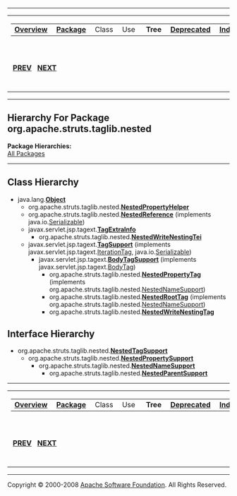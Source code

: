 ------------------------------------------------------------------------

<span id="navbar_top"></span> [](#skip-navbar_top "Skip navigation links")

<table>
<colgroup>
<col width="50%" />
<col width="50%" />
</colgroup>
<tbody>
<tr class="odd">
<td align="left"><span id="navbar_top_firstrow"></span>
<table>
<tbody>
<tr class="odd">
<td align="left"><a href="../../../../../overview-summary.html.md"><strong>Overview</strong></a> </td>
<td align="left"><a href="package-summary.html.md"><strong>Package</strong></a> </td>
<td align="left">Class </td>
<td align="left">Use </td>
<td align="left"> <strong>Tree</strong> </td>
<td align="left"><a href="../../../../../deprecated-list.html.md"><strong>Deprecated</strong></a> </td>
<td align="left"><a href="../../../../../index-all.html.md"><strong>Index</strong></a> </td>
<td align="left"><a href="../../../../../help-doc.html.md"><strong>Help</strong></a> </td>
</tr>
</tbody>
</table></td>
<td align="left"></td>
</tr>
<tr class="even">
<td align="left"> <a href="../../../../../org/apache/struts/taglib/logic/package-tree.html.md"><strong>PREV</strong></a>   <a href="../../../../../org/apache/struts/taglib/nested/bean/package-tree.html"><strong>NEXT</strong></a></td>
<td align="left"><a href="../../../../../index.html.md?org/apache/struts/taglib/nested/package-tree.html"><strong>FRAMES</strong></a>    <a href="package-tree.html"><strong>NO FRAMES</strong></a>    
<a href="../../../../../allclasses-noframe.html.md"><strong>All Classes</strong></a></td>
</tr>
</tbody>
</table>

<span id="skip-navbar_top"></span>

------------------------------------------------------------------------

Hierarchy For Package org.apache.struts.taglib.nested
-----------------------------------------------------

**Package Hierarchies:**  
[All Packages](../../../../../overview-tree.html.md)

------------------------------------------------------------------------

Class Hierarchy
---------------

-   java.lang.[**Object**](http://java.sun.com/j2se/1.4.2/docs/api/java/lang/Object.html.md?is-external=true "class or interface in java.lang")
    -   org.apache.struts.taglib.nested.[**NestedPropertyHelper**](../../../../../org/apache/struts/taglib/nested/NestedPropertyHelper.html.md "class in org.apache.struts.taglib.nested")
    -   org.apache.struts.taglib.nested.[**NestedReference**](../../../../../org/apache/struts/taglib/nested/NestedReference.html.md "class in org.apache.struts.taglib.nested") (implements java.io.[Serializable](http://java.sun.com/j2se/1.4.2/docs/api/java/io/Serializable.html?is-external=true "class or interface in java.io"))
    -   javax.servlet.jsp.tagext.[**TagExtraInfo**](http://java.sun.com/j2ee/1.4/docs/api/javax/servlet/jsp/tagext/TagExtraInfo.html.md?is-external=true "class or interface in javax.servlet.jsp.tagext")
        -   org.apache.struts.taglib.nested.[**NestedWriteNestingTei**](../../../../../org/apache/struts/taglib/nested/NestedWriteNestingTei.html.md "class in org.apache.struts.taglib.nested")
    -   javax.servlet.jsp.tagext.[**TagSupport**](http://java.sun.com/j2ee/1.4/docs/api/javax/servlet/jsp/tagext/TagSupport.html.md?is-external=true "class or interface in javax.servlet.jsp.tagext") (implements javax.servlet.jsp.tagext.[IterationTag](http://java.sun.com/j2ee/1.4/docs/api/javax/servlet/jsp/tagext/IterationTag.html?is-external=true "class or interface in javax.servlet.jsp.tagext"), java.io.[Serializable](http://java.sun.com/j2se/1.4.2/docs/api/java/io/Serializable.html?is-external=true "class or interface in java.io"))
        -   javax.servlet.jsp.tagext.[**BodyTagSupport**](http://java.sun.com/j2ee/1.4/docs/api/javax/servlet/jsp/tagext/BodyTagSupport.html.md?is-external=true "class or interface in javax.servlet.jsp.tagext") (implements javax.servlet.jsp.tagext.[BodyTag](http://java.sun.com/j2ee/1.4/docs/api/javax/servlet/jsp/tagext/BodyTag.html?is-external=true "class or interface in javax.servlet.jsp.tagext"))
            -   org.apache.struts.taglib.nested.[**NestedPropertyTag**](../../../../../org/apache/struts/taglib/nested/NestedPropertyTag.html.md "class in org.apache.struts.taglib.nested") (implements org.apache.struts.taglib.nested.[NestedNameSupport](../../../../../org/apache/struts/taglib/nested/NestedNameSupport.html "interface in org.apache.struts.taglib.nested"))
            -   org.apache.struts.taglib.nested.[**NestedRootTag**](../../../../../org/apache/struts/taglib/nested/NestedRootTag.html.md "class in org.apache.struts.taglib.nested") (implements org.apache.struts.taglib.nested.[NestedNameSupport](../../../../../org/apache/struts/taglib/nested/NestedNameSupport.html "interface in org.apache.struts.taglib.nested"))
            -   org.apache.struts.taglib.nested.[**NestedWriteNestingTag**](../../../../../org/apache/struts/taglib/nested/NestedWriteNestingTag.html.md "class in org.apache.struts.taglib.nested")

Interface Hierarchy
-------------------

-   org.apache.struts.taglib.nested.[**NestedTagSupport**](../../../../../org/apache/struts/taglib/nested/NestedTagSupport.html.md "interface in org.apache.struts.taglib.nested")
    -   org.apache.struts.taglib.nested.[**NestedPropertySupport**](../../../../../org/apache/struts/taglib/nested/NestedPropertySupport.html.md "interface in org.apache.struts.taglib.nested")
        -   org.apache.struts.taglib.nested.[**NestedNameSupport**](../../../../../org/apache/struts/taglib/nested/NestedNameSupport.html.md "interface in org.apache.struts.taglib.nested")
            -   org.apache.struts.taglib.nested.[**NestedParentSupport**](../../../../../org/apache/struts/taglib/nested/NestedParentSupport.html.md "interface in org.apache.struts.taglib.nested")

------------------------------------------------------------------------

<span id="navbar_bottom"></span> [](#skip-navbar_bottom "Skip navigation links")

<table>
<colgroup>
<col width="50%" />
<col width="50%" />
</colgroup>
<tbody>
<tr class="odd">
<td align="left"><span id="navbar_bottom_firstrow"></span>
<table>
<tbody>
<tr class="odd">
<td align="left"><a href="../../../../../overview-summary.html.md"><strong>Overview</strong></a> </td>
<td align="left"><a href="package-summary.html.md"><strong>Package</strong></a> </td>
<td align="left">Class </td>
<td align="left">Use </td>
<td align="left"> <strong>Tree</strong> </td>
<td align="left"><a href="../../../../../deprecated-list.html.md"><strong>Deprecated</strong></a> </td>
<td align="left"><a href="../../../../../index-all.html.md"><strong>Index</strong></a> </td>
<td align="left"><a href="../../../../../help-doc.html.md"><strong>Help</strong></a> </td>
</tr>
</tbody>
</table></td>
<td align="left"></td>
</tr>
<tr class="even">
<td align="left"> <a href="../../../../../org/apache/struts/taglib/logic/package-tree.html.md"><strong>PREV</strong></a>   <a href="../../../../../org/apache/struts/taglib/nested/bean/package-tree.html"><strong>NEXT</strong></a></td>
<td align="left"><a href="../../../../../index.html.md?org/apache/struts/taglib/nested/package-tree.html"><strong>FRAMES</strong></a>    <a href="package-tree.html"><strong>NO FRAMES</strong></a>    
<a href="../../../../../allclasses-noframe.html.md"><strong>All Classes</strong></a></td>
</tr>
</tbody>
</table>

<span id="skip-navbar_bottom"></span>

------------------------------------------------------------------------

Copyright © 2000-2008 [Apache Software Foundation](http://www.apache.org/). All Rights Reserved.
